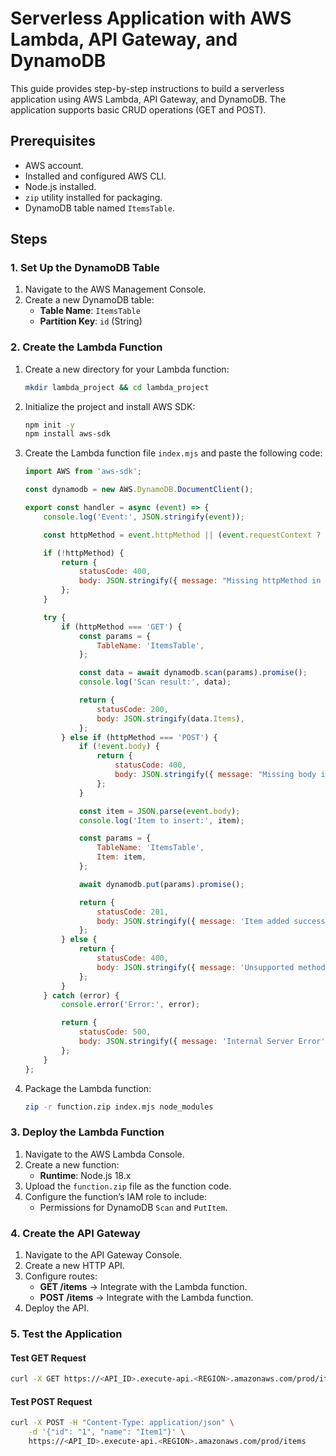 # Serverless Application with AWS Lambda, API Gateway, and DynamoDB

This guide provides step-by-step instructions to build a serverless application using AWS Lambda, API Gateway, and DynamoDB. The application supports basic CRUD operations (GET and POST).

## Prerequisites

- AWS account.
- Installed and configured AWS CLI.
- Node.js installed.
- `zip` utility installed for packaging.
- DynamoDB table named `ItemsTable`.

## Steps

### 1. Set Up the DynamoDB Table
1. Navigate to the AWS Management Console.
2. Create a new DynamoDB table:
   - **Table Name**: `ItemsTable`
   - **Partition Key**: `id` (String)

### 2. Create the Lambda Function
1. Create a new directory for your Lambda function:

   ```bash
   mkdir lambda_project && cd lambda_project
   ```

2. Initialize the project and install AWS SDK:

   ```bash
   npm init -y
   npm install aws-sdk
   ```

3. Create the Lambda function file `index.mjs` and paste the following code:

   ```javascript
   import AWS from 'aws-sdk';

   const dynamodb = new AWS.DynamoDB.DocumentClient();

   export const handler = async (event) => {
       console.log('Event:', JSON.stringify(event));

       const httpMethod = event.httpMethod || (event.requestContext ? event.requestContext.http.method : null);

       if (!httpMethod) {
           return {
               statusCode: 400,
               body: JSON.stringify({ message: "Missing httpMethod in event" }),
           };
       }

       try {
           if (httpMethod === 'GET') {
               const params = {
                   TableName: 'ItemsTable',
               };

               const data = await dynamodb.scan(params).promise();
               console.log('Scan result:', data);

               return {
                   statusCode: 200,
                   body: JSON.stringify(data.Items),
               };
           } else if (httpMethod === 'POST') {
               if (!event.body) {
                   return {
                       statusCode: 400,
                       body: JSON.stringify({ message: "Missing body in event" }),
                   };
               }

               const item = JSON.parse(event.body);
               console.log('Item to insert:', item);

               const params = {
                   TableName: 'ItemsTable',
                   Item: item,
               };

               await dynamodb.put(params).promise();

               return {
                   statusCode: 201,
                   body: JSON.stringify({ message: 'Item added successfully' }),
               };
           } else {
               return {
                   statusCode: 400,
                   body: JSON.stringify({ message: 'Unsupported method' }),
               };
           }
       } catch (error) {
           console.error('Error:', error);

           return {
               statusCode: 500,
               body: JSON.stringify({ message: 'Internal Server Error', error: error.message }),
           };
       }
   };
   ```

4. Package the Lambda function:

   ```bash
   zip -r function.zip index.mjs node_modules
   ```

### 3. Deploy the Lambda Function
1. Navigate to the AWS Lambda Console.
2. Create a new function:
   - **Runtime**: Node.js 18.x
3. Upload the `function.zip` file as the function code.
4. Configure the function’s IAM role to include:
   - Permissions for DynamoDB `Scan` and `PutItem`.

### 4. Create the API Gateway
1. Navigate to the API Gateway Console.
2. Create a new HTTP API.
3. Configure routes:
   - **GET /items** -> Integrate with the Lambda function.
   - **POST /items** -> Integrate with the Lambda function.
4. Deploy the API.

### 5. Test the Application

#### Test GET Request
```bash
curl -X GET https://<API_ID>.execute-api.<REGION>.amazonaws.com/prod/items
```

#### Test POST Request
```bash
curl -X POST -H "Content-Type: application/json" \
    -d '{"id": "1", "name": "Item1"}' \
    https://<API_ID>.execute-api.<REGION>.amazonaws.com/prod/items
```





